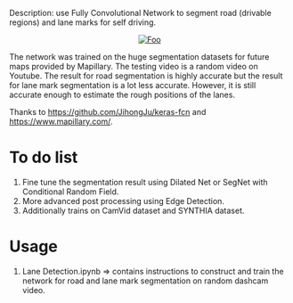 
Description: use Fully Convolutional Network to segment road (drivable regions) and lane marks for self driving.

<a href="https://www.youtube.com/watch?v=dgP7nEaEkKs&feature=youtu.be" rel="some text"><p align="center">![Foo](https://j.gifs.com/nZ2R0D.gif)</p></a>

The network was trained on the huge segmentation datasets for future maps provided by Mapillary. The testing video is a random video on Youtube. The result for road segmentation is highly accurate but the result for lane mark segmentation is a lot less accurate. However, it is still accurate enough to estimate the rough positions of the lanes.

Thanks to https://github.com/JihongJu/keras-fcn and https://www.mapillary.com/.

# To do list
1. Fine tune the segmentation result using Dilated Net or SegNet with Conditional Random Field.
3. More advanced post processing using Edge Detection.
2. Additionally trains on CamVid dataset and SYNTHIA dataset.

# Usage

1. Lane Detection.ipynb => contains instructions to construct and train the network for road and lane mark segmentation on random dashcam video.
